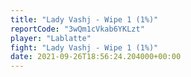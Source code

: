 ```yaml
---
title: "Lady Vashj - Wipe 1 (1%)"
reportCode: "3wQm1cVkab6YKLzt"
player: "Lablatte"
fight: "Lady Vashj - Wipe 1 (1%)"
date: 2021-09-26T18:56:24.204000+00:00
---
```

